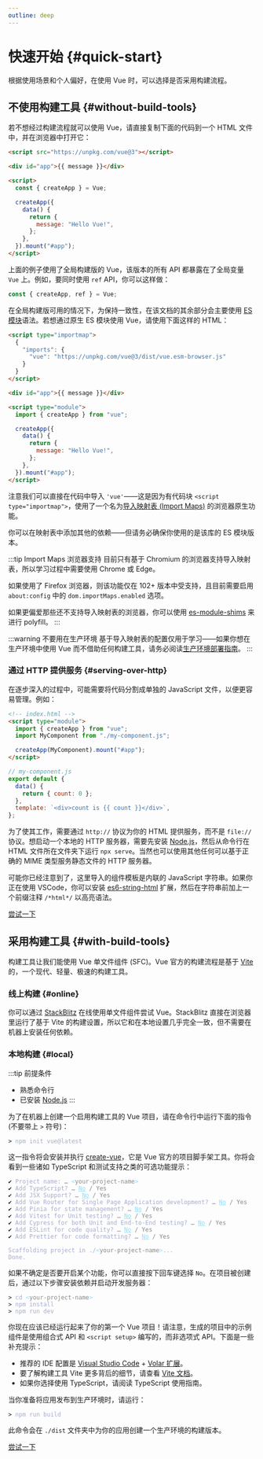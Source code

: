 ```yaml
---
outline: deep
---
```


# 快速开始 {#quick-start}

根据使用场景和个人偏好，在使用 Vue 时，可以选择是否采用构建流程。

## 不使用构建工具 {#without-build-tools}

若不想经过构建流程就可以使用 Vue，请直接复制下面的代码到一个 HTML 文件中，并在浏览器中打开它：

```html
<script src="https://unpkg.com/vue@3"></script>

<div id="app">{{ message }}</div>

<script>
  const { createApp } = Vue;

  createApp({
    data() {
      return {
        message: "Hello Vue!",
      };
    },
  }).mount("#app");
</script>
```

上面的例子使用了全局构建版的 Vue，该版本的所有 API 都暴露在了全局变量 `Vue` 上。例如，要同时使用 `ref` API，你可以这样做：

```js
const { createApp, ref } = Vue;
```

在全局构建版可用的情况下，为保持一致性，在该文档的其余部分会主要使用 [ES 模块](https://developer.mozilla.org/zh-CN/docs/Web/JavaScript/Guide/Modules)语法。若想通过原生 ES 模块使用 Vue，请使用下面这样的 HTML：

```html
<script type="importmap">
  {
    "imports": {
      "vue": "https://unpkg.com/vue@3/dist/vue.esm-browser.js"
    }
  }
</script>

<div id="app">{{ message }}</div>

<script type="module">
  import { createApp } from "vue";

  createApp({
    data() {
      return {
        message: "Hello Vue!",
      };
    },
  }).mount("#app");
</script>
```

注意我们可以直接在代码中导入 `'vue'`——这是因为有代码块 `<script type="importmap">`，使用了一个名为[导入映射表 (Import Maps)](https://caniuse.com/import-maps) 的浏览器原生功能。

你可以在映射表中添加其他的依赖——但请务必确保你使用的是该库的 ES 模块版本。

:::tip Import Maps 浏览器支持
目前只有基于 Chromium 的浏览器支持导入映射表，所以学习过程中需要使用 Chrome 或 Edge。

如果使用了 Firefox 浏览器，则该功能仅在 102+ 版本中受支持，且目前需要启用 `about:config` 中的 `dom.importMaps.enabled` 选项。

如果更偏爱那些还不支持导入映射表的浏览器，你可以使用 [es-module-shims](https://github.com/guybedford/es-module-shims) 来进行 polyfill。
:::

:::warning 不要用在生产环境
基于导入映射表的配置仅用于学习——如果你想在生产环境中使用 Vue 而不借助任何构建工具，请务必阅读[生产环境部署指南](https://staging-cn.vuejs.org/guide/best-practices/production-deployment.html)。
:::

### 通过 HTTP 提供服务 {#serving-over-http}

在逐步深入的过程中，可能需要将代码分割成单独的 JavaScript 文件，以便更容易管理。例如：

```html
<!-- index.html -->
<script type="module">
  import { createApp } from "vue";
  import MyComponent from "./my-component.js";

  createApp(MyComponent).mount("#app");
</script>
```

```js
// my-component.js
export default {
  data() {
    return { count: 0 };
  },
  template: `<div>count is {{ count }}</div>`,
};
```

为了使其工作，需要通过 `http://` 协议为你的 HTML 提供服务，而不是 `file://` 协议。想启动一个本地的 HTTP 服务器，需要先安装 [Node.js](https://nodejs.org/zh/)，然后从命令行在 HTML 文件所在文件夹下运行 `npx serve`。当然也可以使用其他任何可以基于正确的 MIME 类型服务静态文件的 HTTP 服务器。

可能你已经注意到了，这里导入的组件模板是内联的 JavaScript 字符串。如果你正在使用 VSCode，你可以安装 [es6-string-html](https://marketplace.visualstudio.com/items?itemName=Tobermory.es6-string-html) 扩展，然后在字符串前加上一个前缀注释 `/*html*/` 以高亮语法。

[尝试一下](https://stackblitz.com/edit/001-hello-world?file=page2.html,index.html)

## 采用构建工具 {#with-build-tools}

构建工具让我们能使用 Vue 单文件组件 (SFC)。Vue 官方的构建流程是基于 [Vite](https://vitejs.dev) 的，一个现代、轻量、极速的构建工具。

### 线上构建 {#online}

你可以通过 [StackBlitz](https://stackblitz.com) 在线使用单文件组件尝试 Vue。StackBlitz 直接在浏览器里运行了基于 Vite 的构建设置，所以它和在本地设置几乎完全一致，但不需要在机器上安装任何依赖。

### 本地构建 {#local}

:::tip 前提条件

- 熟悉命令行
- 已安装 [Node.js](https://nodejs.org/)
  :::

为了在机器上创建一个启用构建工具的 Vue 项目，请在命令行中运行下面的指令 (不要带上 `>` 符号)：

<div class="language-sh"><pre><code><span class="line"><span style="color:var(--vt-c-green);">&gt;</span> <span style="color:#A6ACCD;">npm init vue@latest</span></span></code></pre></div>

这一指令将会安装并执行 [create-vue](https://github.com/vuejs/create-vue)，它是 Vue 官方的项目脚手架工具。你将会看到一些诸如 TypeScript 和测试支持之类的可选功能提示：

<div class="language-sh"><pre><code><span style="color:var(--vt-c-green);">✔</span> <span style="color:#A6ACCD;">Project name: <span style="color:#888;">… <span style="color:#89DDFF;">&lt;</span><span style="color:#888;">your-project-name</span><span style="color:#89DDFF;">&gt;</span></span></span>
<span style="color:var(--vt-c-green);">✔</span> <span style="color:#A6ACCD;">Add TypeScript? <span style="color:#888;">… <span style="color:#89DDFF;text-decoration:underline">No</span> / Yes</span></span>
<span style="color:var(--vt-c-green);">✔</span> <span style="color:#A6ACCD;">Add JSX Support? <span style="color:#888;">… <span style="color:#89DDFF;text-decoration:underline">No</span> / Yes</span></span>
<span style="color:var(--vt-c-green);">✔</span> <span style="color:#A6ACCD;">Add Vue Router for Single Page Application development? <span style="color:#888;">… <span style="color:#89DDFF;text-decoration:underline">No</span> / Yes</span></span>
<span style="color:var(--vt-c-green);">✔</span> <span style="color:#A6ACCD;">Add Pinia for state management? <span style="color:#888;">… <span style="color:#89DDFF;text-decoration:underline">No</span> / Yes</span></span>
<span style="color:var(--vt-c-green);">✔</span> <span style="color:#A6ACCD;">Add Vitest for Unit testing? <span style="color:#888;">… <span style="color:#89DDFF;text-decoration:underline">No</span> / Yes</span></span>
<span style="color:var(--vt-c-green);">✔</span> <span style="color:#A6ACCD;">Add Cypress for both Unit and End-to-End testing? <span style="color:#888;">… <span style="color:#89DDFF;text-decoration:underline">No</span> / Yes</span></span>
<span style="color:var(--vt-c-green);">✔</span> <span style="color:#A6ACCD;">Add ESLint for code quality? <span style="color:#888;">… <span style="color:#89DDFF;text-decoration:underline">No</span> / Yes</span></span>
<span style="color:var(--vt-c-green);">✔</span> <span style="color:#A6ACCD;">Add Prettier for code formatting? <span style="color:#888;">… <span style="color:#89DDFF;text-decoration:underline">No</span> / Yes</span></span>
<span></span>
<span style="color:#A6ACCD;">Scaffolding project in ./<span style="color:#89DDFF;">&lt;</span><span style="color:#888;">your-project-name</span><span style="color:#89DDFF;">&gt;</span>...</span>
<span style="color:#A6ACCD;">Done.</span></code></pre></div>

如果不确定是否要开启某个功能，你可以直接按下回车键选择 `No`。在项目被创建后，通过以下步骤安装依赖并启动开发服务器：

<div class="language-sh"><pre><code><span class="line"><span style="color:var(--vt-c-green);">&gt; </span><span style="color:#A6ACCD;">cd</span><span style="color:#A6ACCD;"> </span><span style="color:#89DDFF;">&lt;</span><span style="color:#888;">your-project-name</span><span style="color:#89DDFF;">&gt;</span></span>
<span class="line"><span style="color:var(--vt-c-green);">&gt; </span><span style="color:#A6ACCD;">npm install</span></span>
<span class="line"><span style="color:var(--vt-c-green);">&gt; </span><span style="color:#A6ACCD;">npm run dev</span></span>
<span class="line"></span></code></pre></div>

你现在应该已经运行起来了你的第一个 Vue 项目！请注意，生成的项目中的示例组件是使用组合式 API 和 `<script setup>` 编写的，而非选项式 API。下面是一些补充提示：

- 推荐的 IDE 配置是 [Visual Studio Code](https://code.visualstudio.com/) + [Volar 扩展](https://marketplace.visualstudio.com/items?itemName=Vue.volar)。
- 要了解构建工具 Vite 更多背后的细节，请查看 [Vite 文档](https://cn.vitejs.dev)。
- 如果你选择使用 TypeScript，请阅读 TypeScript 使用指南。

当你准备将应用发布到生产环境时，请运行：

<div class="language-sh"><pre><code><span class="line"><span style="color:var(--vt-c-green);">&gt; </span><span style="color:#A6ACCD;">npm run build</span></span>
<span class="line"></span></code></pre></div>

此命令会在 `./dist` 文件夹中为你的应用创建一个生产环境的构建版本。

[尝试一下](https://stackblitz.com/edit/002-hello-vite?file=src%2FApp.vue)
